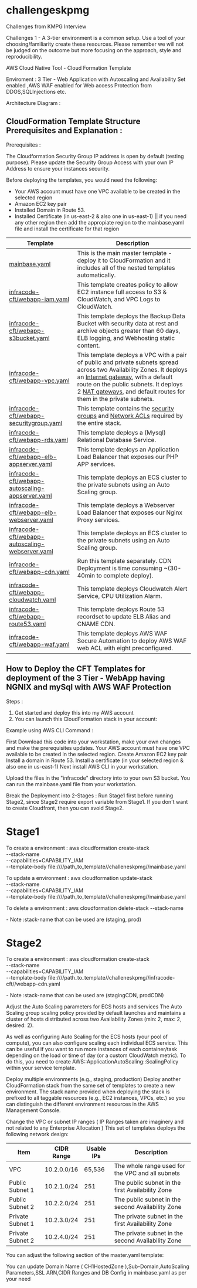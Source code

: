 # challengeskpmg
Challenges from KMPG Interview

Challenges 1 - A 3-tier environment is a common setup. Use a tool of your choosing/familiarity create these resources. Please remember we will not be judged on the outcome but more focusing on the approach, style and reproducibility.

AWS Cloud Native Tool - Cloud Formation Template 

Enviroment : 3 Tier - Web Application with Autoscaling and Availability Set enabled ,AWS WAF enabled for Web access Protection from DDOS,SQLInjections etc.

Architecture Diagram :

## CloudFormation Template Structure Prerequisites and Explanation :

Prerequisites :

The Cloudformation Security Group IP address is open by default (testing purpose). Please update the Security Group Access with your own IP Address to ensure your instances security.

Before deploying the templates, you would need the following:

- Your AWS account must have one VPC available to be created in the selected region
- Amazon EC2 key pair
- Installed Domain in Route 53.
- Installed Certificate (in us-east-2 & also one in us-east-1) || if you need any other region then add the appropiate region to the mainbase.yaml file and install the certificate for that region

| Template | Description |
| --- | --- | 
| [mainbase.yaml](mainbase.yaml) | This is the main master template - deploy it to CloudFormation and it includes all of the nested templates automatically. |
| [infracode-cft/webapp-iam.yaml](infracode-cft/webapp-iam.yaml) | This template creates policy to allow EC2 instance full access to S3 & CloudWatch, and VPC Logs to CloudWatch. |
| [infracode-cft/webapp-s3bucket.yaml](infracode-cft/webapp-s3bucket.yaml) | This template deploys the Backup Data Bucket with security data at rest and archive objects greater than 60 days, ELB logging, and Webhosting static content. |
| [infracode-cft/webapp-vpc.yaml](infracode-cft/webapp-vpc.yaml) | This template deploys a VPC with a pair of public and private subnets spread across two Availability Zones. It deploys an [Internet gateway](http://docs.aws.amazon.com/AmazonVPC/latest/UserGuide/VPC_Internet_Gateway.html), with a default route on the public subnets. It deploys 2 [NAT gateways](http://docs.aws.amazon.com/AmazonVPC/latest/UserGuide/vpc-nat-comparison.html), and default routes for them in the private subnets. |
| [infracode-cft/webapp-securitygroup.yaml](infracode-cft/webapp-securitygroup.yaml) | This template contains the [security groups](http://docs.aws.amazon.com/AmazonVPC/latest/UserGuide/VPC_SecurityGroups.html) and [Network ACLs](http://docs.aws.amazon.com/AmazonVPC/latest/UserGuide/VPC_ACLs.html) required by the entire stack. |
| [infracode-cft/webapp-rds.yaml](infracode-cft/webapp-rds.yaml) | This template deploys a (Mysql) Relational Database Service. |
| [infracode-cft/webapp-elb-appserver.yaml](infracode-cft/webapp-elb-appserver.yaml) | This template deploys an Application Load Balancer that exposes our PHP APP services. |
| [infracode-cft/webapp-autoscaling-appserver.yaml](infracode-cft/webapp-autoscaling-appserver.yaml) |This template deploys an ECS cluster to the private subnets using an Auto Scaling group. |
| [infracode-cft/webapp-elb-webserver.yaml](infracode-cft/webapp-elb-webserver.yaml) | This template deploys a Webserver Load Balancer that exposes our Nginx Proxy services. |
| [infracode-cft/webapp-autoscaling-webserver.yaml](infracode-cft/webapp-autoscaling-webserver.yaml) | This template deploys an ECS cluster to the private subnets using an Auto Scaling group. |
| [infracode-cft/webapp-cdn.yaml](infracode-cft/webapp-cdn.yaml) | Run this template separately. CDN Deployment is time consuming ~(30-40min to complete deploy). |
| [infracode-cft/webapp-cloudwatch.yaml](infracode-cft/webapp-cloudwatch.yaml) | This template deploys Cloudwatch Alert Service, CPU Utilization Alarm. |
| [infracode-cft/webapp-route53.yaml](infracode-cft/webapp-route53.yaml) | This template deploys Route 53 recordset to update ELB Alias and CNAME CDN. |
| [infracode-cft/webapp-waf.yaml](infracode-cft/webapp-waf.yaml) | This template deploys AWS WAF Secure Automation to deploy AWS WAF web ACL with eight preconfigured. |

## How to Deploy the CFT Templates for deployment of the 3 Tier - WebApp having NGNIX and mySql with AWS WAF Protection

Steps :

1. Get started and deploy this into my AWS account
2. You can launch this CloudFormation stack in your account:

Example using AWS CLI Command :

First Download this code into your workstation, make your own changes and make the prerequisites updates.
Your AWS account must have one VPC available to be created in the selected region.
Create Amazon EC2 key pair
Install a domain in Route 53.
Install a certificate (in your selected region & also one in us-east-1)
Next install AWS CLI in your workstation.

Upload the files in the "infracode" directory into to your own S3 bucket.
You can run the mainbase.yaml file from your workstation.

Break the Deployment into 2-Stages : 
Run Stage1 first before running Stage2, since Stage2 require export variable from Stage1. If you don't want to create Cloudfront, then you can avoid Stage2.

Stage1
===========================
To create a environment :
aws cloudformation create-stack \
--stack-name <env> \
--capabilities=CAPABILITY_IAM \
--template-body file:////path_to_template//challeneskpmg//mainbase.yaml

To update a environment :
aws cloudformation update-stack \
--stack-name <env> \
--capabilities=CAPABILITY_IAM \
--template-body file:////path_to_template//challeneskpmg//mainbase.yaml

To delete a environment :
aws cloudformation delete-stack --stack-name <env>

<env> - Note :stack-name that can be used are (staging, prod)


Stage2
===========================
To create a environment :
aws cloudformation create-stack \
--stack-name <envCDN> \
--capabilities=CAPABILITY_IAM \
--template-body file:////path_to_template//challeneskpmg//infracode-cft//webapp-cdn.yaml

<envCDN> - Note :stack-name that can be used are (stagingCDN, prodCDN)

Adjust the Auto Scaling parameters for ECS hosts and services
The Auto Scaling group scaling policy provided by default launches and maintains a cluster of hosts distributed across two Availability Zones (min: 2, max: 2, desired: 2).

As well as configuring Auto Scaling for the ECS hosts (your pool of compute), you can also configure scaling each individual ECS service. This can be useful if you want to run more instances of each container/task depending on the load or time of day (or a custom CloudWatch metric). To do this, you need to create AWS::ApplicationAutoScaling::ScalingPolicy within your service template.

Deploy multiple environments (e.g., staging, production)
Deploy another CloudFormation stack from the same set of templates to create a new environment. The stack name provided when deploying the stack is prefixed to all taggable resources (e.g., EC2 instances, VPCs, etc.) so you can distinguish the different environment resources in the AWS Management Console.

Change the VPC or subnet IP ranges ( IP Ranges taken are imaginery and not related to any Enterprise Allocation ) 
This set of templates deploys the following network design:

| Item | CIDR Range | Usable IPs | Description |
| --- | --- | --- | --- |
| VPC | 10.2.0.0/16 | 65,536 | The whole range used for the VPC and all subnets |
| Public Subnet 1 | 10.2.1.0/24 | 251 | The public subnet in the first Availability Zone |
| Public Subnet 2 | 10.2.2.0/24 | 251 | The public subnet in the second Availability Zone |
| Private Subnet 1 | 10.2.3.0/24 | 251 | The private subnet in the first Availability Zone |
| Private Subnet 2 | 10.2.4.0/24 | 251 | The private subnet in the second Availability Zone |

You can adjust the following section of the master.yaml template:

You can update Domain Name ( CH1HostedZone ),Sub-Domain,AutoScaling Parameters,SSL ARN,CIDR Ranges and DB Config in mainbase.yaml as per your need

